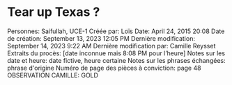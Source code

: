 # Tear up Texas ?

Personnes: Saifullah, UCE-1
Créée par: Loïs
Date: April 24, 2015 20:08
Date de création: September 13, 2023 12:05 PM
Dernière modification: September 14, 2023 9:22 AM
Dernière modification par: Camille Reysset
Extraits du procès: [date inconnue mais 8:08 PM pour l’heure]
Notes sur les date et heure: date fictive, heure certaine
Notes sur les phrases échangées: phrase d'origine
Numéro de page des pièces à conviction: page 48
OBSERVATION CAMILLE: GOLD
